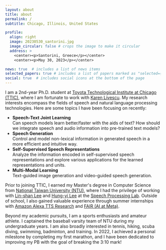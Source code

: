 ```yaml
---
layout: about
title: about
permalink: /
subtitle: Chicago, Illinois, United States

profile:
  align: right
  image: 20230530_santorini.jpg
  image_circular: false # crops the image to make it circular
  address: >
    <center><p>Santorini, Greece</p></center>
    <center><p>May 30, 2023</p></center>

news: true  # includes a list of news items
selected_papers: true # includes a list of papers marked as "selected={true}"
social: true  # includes social icons at the bottom of the page
---
```


I am a 2nd-year Ph.D. student at [Toyota Technological Institute at Chicago (TTIC)](https://www.ttic.edu), where I am fortunate to work with [Karen Livescu](https://home.ttic.edu/~klivescu/). My research interests encompass the fields of speech and natural language processing technologies. Here are some topics I have been focusing on recently:

- **Speech-Text Joint Learning**\
Can speech models learn better/faster with the aids of text? How should we integrate speech and audio information into pre-trained text models?
- **Speech Generation**\
Control and model non-lexical information in generated speech in a more efficient and intuitive way.
- **Self-Supervised Speech Representations**\
Analyze the information encoded in self-supervised speech representations and explore various applications for the learned representations and units.
- **Multi-Modal Learning**\
Text-guided image generation and video-guided speech generation.


<!---
List topics I am currently and previously interested in.
-->

Prior to joining TTIC, I earned my Master's degree in Computer Science from [National Taiwan University (NTU)](https://www.csie.ntu.edu.tw/main.php), where I had the privilege of working with [Lin-shan Lee](https://speech.ee.ntu.edu.tw/previous_version/lslNew.htm) and [Hung-yi Lee](https://speech.ee.ntu.edu.tw/~hylee/index.php) at the [Speech Processing Lab](https://speech.ee.ntu.edu.tw). Outside of school, I also gained valuable experience through summer internships with [Amazon Alexa TTS Research](https://www.amazon.science/tag/text-to-speech) and [FAIR (AI at Meta)](https://ai.meta.com).

<!---
Link to people and research groups that I worked with.
-->

Beyond my academic pursuits, I am a sports enthusiasts and amateur athlete. I captained the baseball varsity team of NTU during my undergraduate years. I am also broadly interested in tennis, hiking, scuba diving, swimming, badminton, and training. In 2022, I achieved a personal milestone by completing my first marathon, and I have been dedicated to improving my PB with the goal of breaking the 3:10 mark!